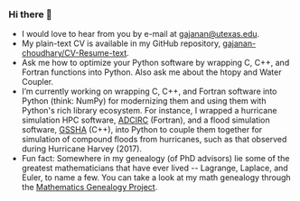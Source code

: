 ### Hi there 👋

<!--
**gajanan-choudhary/gajanan-choudhary** is a ✨ _special_ ✨ repository because its `README.md` (this file) appears on your GitHub profile.

Here are some ideas to get you started:

- 🔭 I’m currently working on ...
- 🌱 I’m currently learning ...
- 👯 I’m looking to collaborate on ...
- 🤔 I’m looking for help with ...
- 💬 Ask me about ...
- 📫 How to reach me: ...
- 😄 Pronouns: ...
- ⚡ Fun fact: ...
-->

- I would love to hear from you by e-mail at gajanan@utexas.edu.
- My plain-text CV is available in my GitHub repository, [gajanan-choudhary/CV-Resume-text](https://github.com/gajanan-choudhary/CV-Resume-text).
- Ask me how to optimize your Python software by wrapping C, C++, and Fortran functions into Python. Also ask me about the htopy and Water Coupler.
- I’m currently working on wrapping C, C++, and Fortran software into Python (think: NumPy) for modernizing them and using them with Python's rich library ecosystem. For instance, I wrapped a hurricane simulation HPC software, [ADCIRC](http://adcirc.org/) (Fortran), and a flood simulation software, [GSSHA](https://en.wikipedia.org/wiki/GSSHA) (C++), into Python to couple them together for simulation of compound floods from hurricanes, such as that observed during Hurricane Harvey (2017).
- Fun fact: Somewhere in my genealogy (of PhD advisors) lie some of the greatest mathematicians that have ever lived -- Lagrange, Laplace, and Euler, to name a few. You can take a look at my math genealogy through the [Mathematics Genealogy Project](https://www.genealogy.math.ndsu.nodak.edu/id.php?id=261723).
